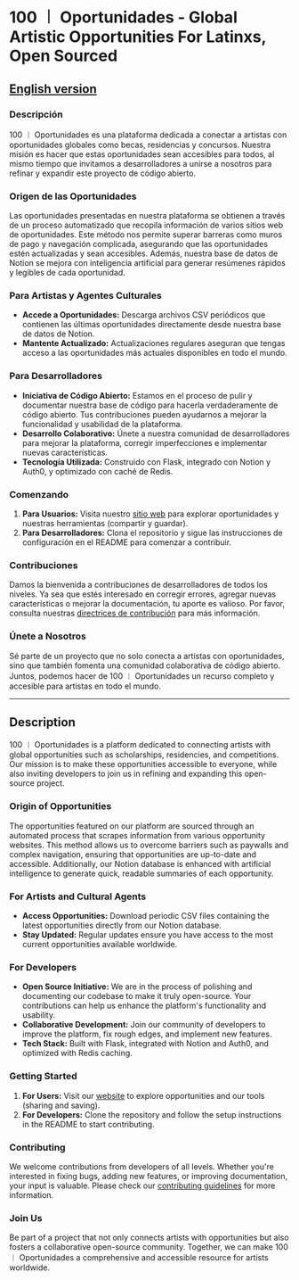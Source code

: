 # 100 ︱ Oportunidades - Global Artistic Opportunities For Latinxs, Open Sourced

## [English version](#description)

### Descripción

100 ︱ Oportunidades es una plataforma dedicada a conectar a artistas con oportunidades globales como becas, residencias y concursos. Nuestra misión es hacer que estas oportunidades sean accesibles para todos, al mismo tiempo que invitamos a desarrolladores a unirse a nosotros para refinar y expandir este proyecto de código abierto.

### Origen de las Oportunidades

Las oportunidades presentadas en nuestra plataforma se obtienen a través de un proceso automatizado que recopila información de varios sitios web de oportunidades. Este método nos permite superar barreras como muros de pago y navegación complicada, asegurando que las oportunidades estén actualizadas y sean accesibles. Además, nuestra base de datos de Notion se mejora con inteligencia artificial para generar resúmenes rápidos y legibles de cada oportunidad.

### Para Artistas y Agentes Culturales

- **Accede a Oportunidades:** Descarga archivos CSV periódicos que contienen las últimas oportunidades directamente desde nuestra base de datos de Notion.
- **Mantente Actualizado:** Actualizaciones regulares aseguran que tengas acceso a las oportunidades más actuales disponibles en todo el mundo.

### Para Desarrolladores

- **Iniciativa de Código Abierto:** Estamos en el proceso de pulir y documentar nuestra base de código para hacerla verdaderamente de código abierto. Tus contribuciones pueden ayudarnos a mejorar la funcionalidad y usabilidad de la plataforma.
- **Desarrollo Colaborativo:** Únete a nuestra comunidad de desarrolladores para mejorar la plataforma, corregir imperfecciones e implementar nuevas características.
- **Tecnología Utilizada:** Construido con Flask, integrado con Notion y Auth0, y optimizado con caché de Redis.

### Comenzando

1. **Para Usuarios:** Visita nuestro [sitio web](http://oportunidades-vercel.vercel.app) para explorar oportunidades y nuestras herramientas (compartir y guardar).
2. **Para Desarrolladores:** Clona el repositorio y sigue las instrucciones de configuración en el README para comenzar a contribuir.

### Contribuciones

Damos la bienvenida a contribuciones de desarrolladores de todos los niveles. Ya sea que estés interesado en corregir errores, agregar nuevas características o mejorar la documentación, tu aporte es valioso. Por favor, consulta nuestras [directrices de contribución](CONTRIBUTING.md) para más información.

### Únete a Nosotros

Sé parte de un proyecto que no solo conecta a artistas con oportunidades, sino que también fomenta una comunidad colaborativa de código abierto. Juntos, podemos hacer de 100 ︱ Oportunidades un recurso completo y accesible para artistas en todo el mundo.

---

## Description

100 ︱ Oportunidades is a platform dedicated to connecting artists with global opportunities such as scholarships, residencies, and competitions. Our mission is to make these opportunities accessible to everyone, while also inviting developers to join us in refining and expanding this open-source project.

### Origin of Opportunities

The opportunities featured on our platform are sourced through an automated process that scrapes information from various opportunity websites. This method allows us to overcome barriers such as paywalls and complex navigation, ensuring that opportunities are up-to-date and accessible. Additionally, our Notion database is enhanced with artificial intelligence to generate quick, readable summaries of each opportunity.

### For Artists and Cultural Agents

- **Access Opportunities:** Download periodic CSV files containing the latest opportunities directly from our Notion database.
- **Stay Updated:** Regular updates ensure you have access to the most current opportunities available worldwide.

### For Developers

- **Open Source Initiative:** We are in the process of polishing and documenting our codebase to make it truly open-source. Your contributions can help us enhance the platform's functionality and usability.
- **Collaborative Development:** Join our community of developers to improve the platform, fix rough edges, and implement new features.
- **Tech Stack:** Built with Flask, integrated with Notion and Auth0, and optimized with Redis caching.

### Getting Started

1. **For Users:** Visit our [website](http://oportunidades-vercel.vercel.app) to explore opportunities and our tools (sharing and saving).
2. **For Developers:** Clone the repository and follow the setup instructions in the README to start contributing.

### Contributing

We welcome contributions from developers of all levels. Whether you're interested in fixing bugs, adding new features, or improving documentation, your input is valuable. Please check our [contributing guidelines](CONTRIBUTING.md) for more information.

### Join Us

Be part of a project that not only connects artists with opportunities but also fosters a collaborative open-source community. Together, we can make 100 ︱ Oportunidades a comprehensive and accessible resource for artists worldwide.
